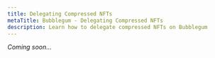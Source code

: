 ```yaml
---
title: Delegating Compressed NFTs
metaTitle: Bubblegum - Delegating Compressed NFTs
description: Learn how to delegate compressed NFTs on Bubblegum
---
```


_Coming soon..._
